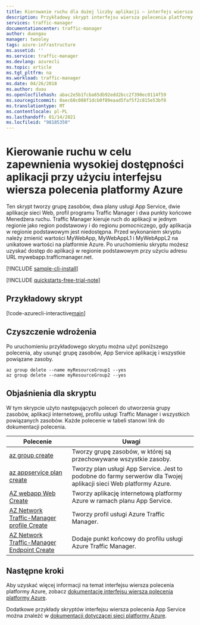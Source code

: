 ```yaml
---
title: Kierowanie ruchu dla dużej liczby aplikacji — interfejs wiersza polecenia platformy Azure — Traffic Manager
description: Przykładowy skrypt interfejsu wiersza polecenia platformy Azure — kierowanie ruchu w celu zapewnienia wysokiej dostępności aplikacji
services: traffic-manager
documentationcenter: traffic-manager
author: duongau
manager: twooley
tags: azure-infrastructure
ms.assetid: ''
ms.service: traffic-manager
ms.devlang: azurecli
ms.topic: article
ms.tgt_pltfrm: na
ms.workload: traffic-manager
ms.date: 04/26/2018
ms.author: duau
ms.openlocfilehash: abac2e5b1fcba65db92edd2bcc2f390ec0114f59
ms.sourcegitcommit: 0aec60c088f1dcb0f89eaad5faf5f2c815e53bf8
ms.translationtype: MT
ms.contentlocale: pl-PL
ms.lasthandoff: 01/14/2021
ms.locfileid: "98185350"
---
```

# <a name="route-traffic-for-high-availability-of-applications-using-azure-cli"></a>Kierowanie ruchu w celu zapewnienia wysokiej dostępności aplikacji przy użyciu interfejsu wiersza polecenia platformy Azure

Ten skrypt tworzy grupę zasobów, dwa plany usługi App Service, dwie aplikacje sieci Web, profil programu Traffic Manager i dwa punkty końcowe Menedżera ruchu. Traffic Manager kieruje ruch do aplikacji w jednym regionie jako region podstawowy i do regionu pomocniczego, gdy aplikacja w regionie podstawowym jest niedostępna. Przed wykonaniem skryptu należy zmienić wartości MyWebApp, MyWebAppL1 i MyWebAppL2 na unikatowe wartości na platformie Azure. Po uruchomieniu skryptu możesz uzyskać dostęp do aplikacji w regionie podstawowym przy użyciu adresu URL mywebapp.trafficmanager.net.

[!INCLUDE [sample-cli-install](../../../includes/sample-cli-install.md)]

[!INCLUDE [quickstarts-free-trial-note](../../../includes/quickstarts-free-trial-note.md)]

## <a name="sample-script"></a>Przykładowy skrypt

[!code-azurecli-interactive[main](../../../cli_scripts/traffic-manager/direct-traffic-for-increased-application-availability/direct-traffic-for-increased-application-availability.sh "Route traffic for high availability")]


## <a name="clean-up-deployment"></a>Czyszczenie wdrożenia 

Po uruchomieniu przykładowego skryptu można użyć poniższego polecenia, aby usunąć grupę zasobów, App Service aplikację i wszystkie powiązane zasoby.

```azurecli
az group delete --name myResourceGroup1 --yes
az group delete --name myResourceGroup2 --yes
```

## <a name="script-explanation"></a>Objaśnienia dla skryptu

W tym skrypcie użyto następujących poleceń do utworzenia grupy zasobów, aplikacji internetowej, profilu usługi Traffic Manager i wszystkich powiązanych zasobów. Każde polecenie w tabeli stanowi link do dokumentacji polecenia.

| Polecenie | Uwagi |
|---|---|
| [az group create](/cli/azure/group) | Tworzy grupę zasobów, w której są przechowywane wszystkie zasoby. |
| [az appservice plan create](/cli/azure/appservice/plan) | Tworzy plan usługi App Service. Jest to podobne do farmy serwerów dla Twojej aplikacji sieci Web platformy Azure. |
| [AZ webapp Web Create](/cli/azure/webapp#az-webapp-create) | Tworzy aplikację internetową platformy Azure w ramach planu App Service. |
| [AZ Network Traffic-Manager profile Create](/cli/azure/network/traffic-manager/profile) | Tworzy profil usługi Azure Traffic Manager. |
| [AZ Network Traffic-Manager Endpoint Create](/cli/azure/network/traffic-manager/endpoint) | Dodaje punkt końcowy do profilu usługi Azure Traffic Manager. |

## <a name="next-steps"></a>Następne kroki

Aby uzyskać więcej informacji na temat interfejsu wiersza polecenia platformy Azure, zobacz [dokumentację interfejsu wiersza polecenia platformy Azure](/cli/azure).

Dodatkowe przykłady skryptów interfejsu wiersza polecenia App Service można znaleźć w [dokumentacji dotyczącej sieci platformy Azure](../cli-samples.md).